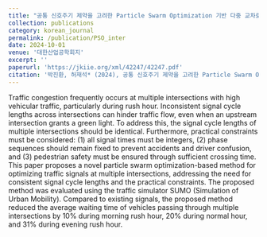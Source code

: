 ```yaml
---
title: "공통 신호주기 제약을 고려한 Particle Swarm Optimization 기반 다중 교차로 교통 신호 최적화"
collection: publications
category: korean_journal
permalink: /publication/PSO_inter
date: 2024-10-01
venue: '대한산업공학회지'
excerpt: ''
paperurl: 'https://jkiie.org/xml/42247/42247.pdf'
citation: '박진환, 허재석* (2024), 공통 신호주기 제약을 고려한 Particle Swarm Optimization 기반 다중 교차로 교통 신호 최적화, 대한산업공학회지, 50(5), 313-324. (KCI)'
---
```


Traffic congestion frequently occurs at multiple intersections with high vehicular traffic, particularly during rush hour. Inconsistent signal cycle lengths across intersections can hinder traffic flow, even when an upstream intersection grants a green light. To address this, the signal cycle lengths of multiple intersections should be
identical. Furthermore, practical constraints must be considered: (1) all signal times must be integers, (2) phase sequences should remain fixed to prevent accidents and driver confusion, and (3) pedestrian safety must be
ensured through sufficient crossing time. This paper proposes a novel particle swarm optimization-based method for optimizing traffic signals at multiple intersections, addressing the need for consistent signal cycle lengths and
the practical constraints. The proposed method was evaluated using the traffic simulator SUMO (Simulation of Urban Mobility). Compared to existing signals, the proposed method reduced the average waiting time of
vehicles passing through multiple intersections by 10% during morning rush hour, 20% during normal hour, and 31% during evening rush hour.
